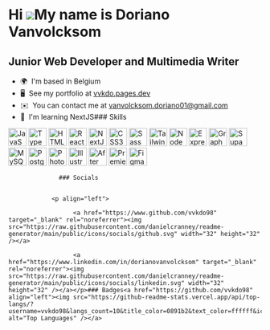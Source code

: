 Hi ![](https://user-images.githubusercontent.com/18350557/176309783-0785949b-9127-417c-8b55-ab5a4333674e.gif)My name is Doriano Vanvolcksom
===========================================================================================================================================

Junior Web Developer and Multimedia Writer
------------------------------------------

*   🌍  I'm based in Belgium
*   🖥️  See my portfolio at [vvkdo.pages.dev](http://https://vvkdo.pages.dev/)
*   ✉️  You can contact me at [vanvolcksom.doriano01@gmail.com](mailto:vanvolcksom.doriano01@gmail.com)
*   🧠  I'm learning NextJS### Skills 
<p align="left">
<a href="https://developer.mozilla.org/en-US/docs/Web/JavaScript" target="_blank" rel="noreferrer"><img src="https://raw.githubusercontent.com/danielcranney/readme-generator/main/public/icons/skills/javascript-colored.svg" width="36" height="36" alt="JavaScript" /></a>
<a href="https://www.typescriptlang.org/" target="_blank" rel="noreferrer"><img src="https://raw.githubusercontent.com/danielcranney/readme-generator/main/public/icons/skills/typescript-colored.svg" width="36" height="36" alt="TypeScript" /></a>
<a href="https://developer.mozilla.org/en-US/docs/Glossary/HTML5" target="_blank" rel="noreferrer"><img src="https://raw.githubusercontent.com/danielcranney/readme-generator/main/public/icons/skills/html5-colored.svg" width="36" height="36" alt="HTML5" /></a>
<a href="https://reactjs.org/" target="_blank" rel="noreferrer"><img src="https://raw.githubusercontent.com/danielcranney/readme-generator/main/public/icons/skills/react-colored.svg" width="36" height="36" alt="React" /></a>
<a href="https://nextjs.org/docs" target="_blank" rel="noreferrer"><img src="https://raw.githubusercontent.com/danielcranney/readme-generator/main/public/icons/skills/nextjs-colored.svg" width="36" height="36" alt="NextJs" /></a>
<a href="https://www.w3.org/TR/CSS/#css" target="_blank" rel="noreferrer"><img src="https://raw.githubusercontent.com/danielcranney/readme-generator/main/public/icons/skills/css3-colored.svg" width="36" height="36" alt="CSS3" /></a>
<a href="https://sass-lang.com/" target="_blank" rel="noreferrer"><img src="https://raw.githubusercontent.com/danielcranney/readme-generator/main/public/icons/skills/sass-colored.svg" width="36" height="36" alt="Sass" /></a>
<a href="https://tailwindcss.com/" target="_blank" rel="noreferrer"><img src="https://raw.githubusercontent.com/danielcranney/readme-generator/main/public/icons/skills/tailwindcss-colored.svg" width="36" height="36" alt="TailwindCSS" /></a>
<a href="https://nodejs.org/en/" target="_blank" rel="noreferrer"><img src="https://raw.githubusercontent.com/danielcranney/readme-generator/main/public/icons/skills/nodejs-colored.svg" width="36" height="36" alt="NodeJS" /></a>
<a href="https://expressjs.com/" target="_blank" rel="noreferrer"><img src="https://raw.githubusercontent.com/danielcranney/readme-generator/main/public/icons/skills/express-colored.svg" width="36" height="36" alt="Express" /></a>
<a href="https://graphql.org/" target="_blank" rel="noreferrer"><img src="https://raw.githubusercontent.com/danielcranney/readme-generator/main/public/icons/skills/graphql-colored.svg" width="36" height="36" alt="GraphQL" /></a>
<a href="https://supabase.io/" target="_blank" rel="noreferrer"><img src="https://raw.githubusercontent.com/danielcranney/readme-generator/main/public/icons/skills/supabase-colored.svg" width="36" height="36" alt="Supabase" /></a>
<a href="https://www.mysql.com/" target="_blank" rel="noreferrer"><img src="https://raw.githubusercontent.com/danielcranney/readme-generator/main/public/icons/skills/mysql-colored.svg" width="36" height="36" alt="MySQL" /></a>
<a href="https://www.postgresql.org/" target="_blank" rel="noreferrer"><img src="https://raw.githubusercontent.com/danielcranney/readme-generator/main/public/icons/skills/postgresql-colored.svg" width="36" height="36" alt="PostgreSQL" /></a>
<a href="https://www.adobe.com/uk/products/photoshop.html" target="_blank" rel="noreferrer"><img src="https://raw.githubusercontent.com/danielcranney/readme-generator/main/public/icons/skills/photoshop-colored.svg" width="36" height="36" alt="Photoshop" /></a>
<a href="adobe.com/uk/products/illustrator.html" target="_blank" rel="noreferrer"><img src="https://raw.githubusercontent.com/danielcranney/readme-generator/main/public/icons/skills/illustrator-colored.svg" width="36" height="36" alt="Illustrator" /></a>
<a href="https://www.adobe.com/uk/products/aftereffects.html" target="_blank" rel="noreferrer"><img src="https://raw.githubusercontent.com/danielcranney/readme-generator/main/public/icons/skills/aftereffects-colored.svg" width="36" height="36" alt="After Effects" /></a>
<a href="https://www.adobe.com/uk/products/premiere.html" target="_blank" rel="noreferrer"><img src="https://raw.githubusercontent.com/danielcranney/readme-generator/main/public/icons/skills/premierepro-colored.svg" width="36" height="36" alt="Premiere Pro" /></a>
<a href="https://www.figma.com/" target="_blank" rel="noreferrer"><img src="https://raw.githubusercontent.com/danielcranney/readme-generator/main/public/icons/skills/figma-colored.svg" width="36" height="36" alt="Figma" /></a>
</p>
                    
                  ### Socials
                  
                  
                <p align="left">
                          
                      <a href="https://www.github.com/vvkdo98" target="_blank" rel="noreferrer"><img src="https://raw.githubusercontent.com/danielcranney/readme-generator/main/public/icons/socials/github.svg" width="32" height="32" /></a>
                          
                      <a href="https://www.linkedin.com/in/dorianovanvolcksom" target="_blank" rel="noreferrer"><img src="https://raw.githubusercontent.com/danielcranney/readme-generator/main/public/icons/socials/linkedin.svg" width="32" height="32" /></a></p>### Badges<a href="https://github.com/vvkdo98" align="left"><img src="https://github-readme-stats.vercel.app/api/top-langs/?username=vvkdo98&langs_count=10&title_color=0891b2&text_color=ffffff&icon_color=0891b2&bg_color=1c1917&hide_border=true&locale=en&custom_title=Top%20%Languages" alt="Top Languages" /></a>
